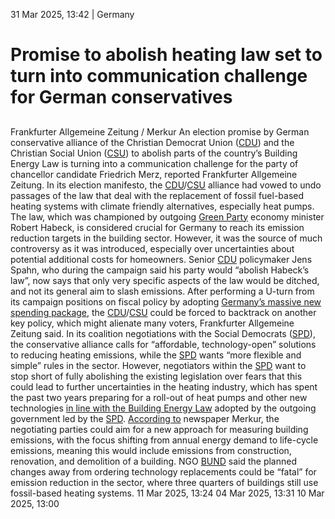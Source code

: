 31 Mar 2025, 13:42
| 
Germany
# Promise to abolish heating law set to turn into communication challenge for German conservatives
## 
Frankfurter Allgemeine Zeitung / Merkur
An election promise by German conservative alliance of the Christian Democrat Union ([CDU](https://www.cleanenergywire.org/experts/cdu-christian-democratic-union)) and the Christian Social Union ([CSU](https://www.cleanenergywire.org/experts/csu-christian-social-union)) to abolish parts of the country’s Building Energy Law is turning into a communication challenge for the party of chancellor candidate Friedrich Merz, reported Frankfurter Allgemeine Zeitung. In its election manifesto, the [CDU](https://www.cleanenergywire.org/experts/cdu-christian-democratic-union)/[CSU](https://www.cleanenergywire.org/experts/csu-christian-social-union) alliance had vowed to undo passages of the law that deal with the replacement of fossil fuel-based heating systems with climate friendly alternatives, especially heat pumps. The law, which was championed by outgoing [Green Party](https://www.cleanenergywire.org/experts/green-party) economy minister Robert Habeck, is considered crucial for Germany to reach its emission reduction targets in the building sector. However, it was the source of much controversy as it was introduced, especially over uncertainties about potential additional costs for homeowners.
Senior [CDU](https://www.cleanenergywire.org/experts/cdu-christian-democratic-union) policymaker Jens Spahn, who during the campaign said his party would “abolish Habeck’s law”, now says that only very specific aspects of the law would be ditched, and not its general aim to slash emissions. After performing a U-turn from its campaign positions on fiscal policy by adopting [Germany’s massive new spending package](https://www.cleanenergywire.org/factsheets/qa-germanys-eu500-bln-infrastructure-fund-whats-it-climate-and-energy), the [CDU](https://www.cleanenergywire.org/experts/cdu-christian-democratic-union)/[CSU](https://www.cleanenergywire.org/experts/csu-christian-social-union) could be forced to backtrack on another key policy, which might alienate many voters, Frankfurter Allgemeine Zeitung said. 
In its coalition negotiations with the Social Democrats ([SPD](https://www.cleanenergywire.org/experts/spd-social-democratic-party)), the conservative alliance calls for “affordable, technology-open” solutions to reducing heating emissions, while the [SPD](https://www.cleanenergywire.org/experts/spd-social-democratic-party) wants “more flexible and simple” rules in the sector. However, negotiators within the [SPD](https://www.cleanenergywire.org/experts/spd-social-democratic-party) want to stop short of fully abolishing the existing legislation over fears that this could lead to further uncertainties in the heating industry, which has spent the past two years preparing for a roll-out of heat pumps and other new technologies [in line with the Building Energy Law](https://www.cleanenergywire.org/factsheets/qa-germany-debates-phaseout-fossil-fuel-heating-systems) adopted by the outgoing government led by the [SPD](https://www.cleanenergywire.org/experts/spd-social-democratic-party).
[According to](https://www.merkur.de/verbraucher/cdu-will-das-heizungsgesetz-kippen-und-die-spd-grosse-aenderung-konsequenzen-fuer-viele-verbraucher-93655966.html) newspaper Merkur, the negotiating parties could aim for a new approach for measuring building emissions, with the focus shifting from annual energy demand to life-cycle emissions, meaning this would include emissions from construction, renovation, and demolition of a building. NGO [BUND](https://www.cleanenergywire.org/experts/bund-friends-earth-germany) said the planned changes away from ordering technology replacements could be “fatal” for emission reduction in the sector, where three quarters of buildings still use fossil-based heating systems.
11 Mar 2025, 13:24
04 Mar 2025, 13:31
10 Mar 2025, 13:00